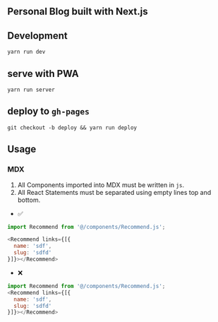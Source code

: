 ## Personal Blog built with Next.js

## Development
`yarn run dev`
## serve with PWA
`yarn run server`
## deploy to `gh-pages`
`git checkout -b deploy && yarn run deploy`
## Usage
### MDX
1. All Components imported into MDX must be written in `js`.
1. All React Statements must be separated using empty lines top and bottom.
- ✅ 
```js
import Recommend from '@/components/Recommend.js';

<Recommend links={[{
  name: 'sdf',
  slug: 'sdfd'
}]}></Recommend>
```
- ❌
```js
import Recommend from '@/components/Recommend.js';
<Recommend links={[{
  name: 'sdf',
  slug: 'sdfd'
}]}></Recommend>
```




